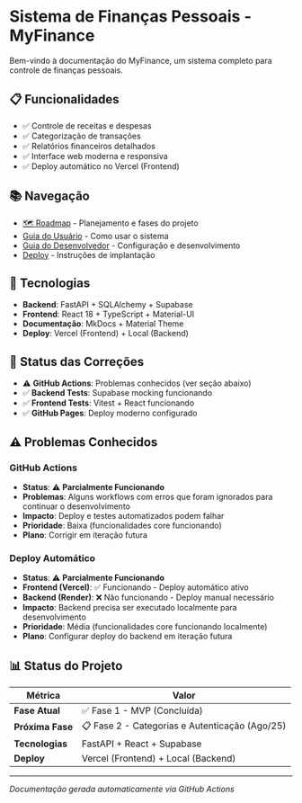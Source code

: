 # Sistema de Finanças Pessoais - MyFinance

Bem-vindo à documentação do MyFinance, um sistema completo para controle de finanças pessoais.

## 📋 Funcionalidades

- ✅ Controle de receitas e despesas
- ✅ Categorização de transações
- ✅ Relatórios financeiros detalhados
- ✅ Interface web moderna e responsiva
- ✅ Deploy automático no Vercel (Frontend)

## 📚 Navegação

- [🗺️ Roadmap](roadmap.md) - Planejamento e fases do projeto
- [Guia do Usuário](user/index.md) - Como usar o sistema
- [Guia do Desenvolvedor](dev/index.md) - Configuração e desenvolvimento
- [Deploy](deploy.md) - Instruções de implantação

## 🚀 Tecnologias

- **Backend**: FastAPI + SQLAlchemy + Supabase
- **Frontend**: React 18 + TypeScript + Material-UI
- **Documentação**: MkDocs + Material Theme
- **Deploy**: Vercel (Frontend) + Local (Backend)

## 🔧 Status das Correções

- ⚠️ **GitHub Actions**: Problemas conhecidos (ver seção abaixo)
- ✅ **Backend Tests**: Supabase mocking funcionando
- ✅ **Frontend Tests**: Vitest + React funcionando
- ✅ **GitHub Pages**: Deploy moderno configurado

## ⚠️ Problemas Conhecidos

### GitHub Actions
- **Status**: ⚠️ **Parcialmente Funcionando**
- **Problemas**: Alguns workflows com erros que foram ignorados para continuar o desenvolvimento
- **Impacto**: Deploy e testes automatizados podem falhar
- **Prioridade**: Baixa (funcionalidades core funcionando)
- **Plano**: Corrigir em iteração futura

### Deploy Automático
- **Status**: ⚠️ **Parcialmente Funcionando**
- **Frontend (Vercel)**: ✅ Funcionando - Deploy automático ativo
- **Backend (Render)**: ❌ Não funcionando - Deploy manual necessário
- **Impacto**: Backend precisa ser executado localmente para desenvolvimento
- **Prioridade**: Média (funcionalidades core funcionando localmente)
- **Plano**: Configurar deploy do backend em iteração futura

## 📊 Status do Projeto

| Métrica | Valor |
|---------|-------|
| **Fase Atual** | ✅ Fase 1 - MVP (Concluída) |
| **Próxima Fase** | 📋 Fase 2 - Categorias e Autenticação (Ago/25) |
| **Tecnologias** | FastAPI + React + Supabase |
| **Deploy** | Vercel (Frontend) + Local (Backend) |

---

*Documentação gerada automaticamente via GitHub Actions*

<!-- Trigger para roadmap update - 2025-01-27 22:00 UTC -->
